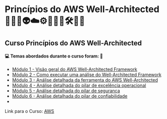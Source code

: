# Princípios do AWS Well-Architected 🤖🤯🎲👽☁️⚙️🧑🏻‍💻🛠️📐📏
## Curso Princípios do AWS Well-Architected
#### 💻 Temas abordados durante o curso foram: 🚀
- [Módulo 1 - Visão geral do AWS Well-Architected Framework](https://github.com/romulovieira777/Principios_do_AWS_Well_Architected/tree/main/Modulo_1_Visao_Geral_do_AWS_Well_Architected_Framework)
- [Módulo 2 - Como executar uma análise do Well-Architected Framework](https://github.com/romulovieira777/Principios_do_AWS_Well_Architected/tree/main/Modulo_2_Como_Executar_uma_Analise_do_Well_Architected_Framework)
- [Módulo 3 - Análise detalhada da ferramenta do AWS Well-Architected](https://github.com/romulovieira777/Principios_do_AWS_Well_Architected/tree/main/Modulo_3_Analise_Detalhada_da_Ferramenta_do_AWS_Well_Architected)
- [Módulo 4 - Análise detalhada do pilar de excelência operacional](https://github.com/romulovieira777/Principios_do_AWS_Well_Architected/tree/main/Modulo_4_Analise_Detalhada_do_Pilar_de_Excelencia_Operacional)
- [Módulo 5 - Análise detalhada do pilar de segurança](https://github.com/romulovieira777/Principios_do_AWS_Well_Architected/tree/main/Modulo_5_Analise_Detalhada_do_Pilar_de_Seguranca)
- [Módulo 6 - Análise detalhada do pilar de confiabilidade](https://github.com/romulovieira777/Principios_do_AWS_Well_Architected/tree/main/Modulo_6_Analise_Detalhada_do_Pilar_de_Confiabilidade)
- []()

Link para o Curso: [AWS](https://explore.skillbuilder.aws/learn/course/external/view/elearning/17997/principios-do-aws-well-architected-portugues-aws-well-architected-foundations-portuguese)
